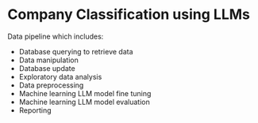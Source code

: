 # Company Classification using LLMs
Data pipeline which includes:
* Database querying to retrieve data
* Data manipulation
* Database update
* Exploratory data analysis
* Data preprocessing
* Machine learning LLM model fine tuning
* Machine learning LLM model evaluation
* Reporting
